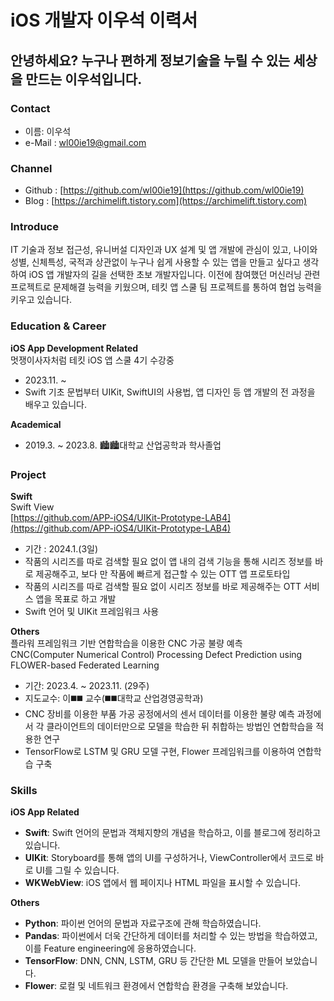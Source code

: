 # iOS 개발자 이우석 이력서

## 안녕하세요? 누구나 편하게 정보기술을 누릴 수 있는 세상을 만드는 이우석입니다.

### Contact
- 이름: 이우석
- e-Mail : wl00ie19@gmail.com

### Channel
- Github : [https://github.com/wl00ie19](https://github.com/wl00ie19)
- Blog : [https://archimelift.tistory.com](https://archimelift.tistory.com)

### Introduce
IT 기술과 정보 접근성, 유니버설 디자인과 UX 설계 및 앱 개발에 관심이 있고, 나이와 성별, 신체특성, 국적과 상관없이 누구나 쉽게 사용할 수 있는 앱을 만들고 싶다고 생각하여 iOS 앱 개발자의 길을 선택한 초보 개발자입니다. 이전에 참여했던 머신러닝 관련 프로젝트로 문제해결 능력을 키웠으며, 테킷 앱 스쿨 팀 프로젝트를 통하여 협업 능력을 키우고 있습니다.  


### Education &  Career
**iOS App Development Related**<br>
멋쟁이사자처럼 테킷 iOS 앱 스쿨 4기 수강중
- 2023.11. ~
- Swift 기초 문법부터 UIKit, SwiftUI의 사용법, 앱 디자인 등 앱 개발의 전 과정을 배우고 있습니다.

**Academical**
- 2019.3. ~ 2023.8. 🏙️🏙️대학교 산업공학과 학사졸업

### Project
**Swift**<br>
Swift View<br>
[https://github.com/APP-iOS4/UIKit-Prototype-LAB4](https://github.com/APP-iOS4/UIKit-Prototype-LAB4)
- 기간 : 2024.1.(3일)
- 작품의 시리즈를 따로 검색할 필요 없이 앱 내의 검색 기능을 통해 시리즈 정보를 바로 제공해주고, 보다 만 작품에 빠르게 접근할 수 있는 OTT 앱 프로토타입
- 작품의 시리즈를 따로 검색할 필요 없이 시리즈 정보를 바로 제공해주는 OTT 서비스 앱을 목표로 하고 개발
- Swift 언어 및 UIKit 프레임워크 사용

**Others**<br>
플라워 프레임워크 기반 연합학습을 이용한 CNC 가공 불량 예측<br>
CNC(Computer Numerical Control) Processing Defect Prediction using FLOWER-based Federated Learning
- 기간: 2023.4. ~ 2023.11. (29주)
- 지도교수: 이◼️◼️ 교수(◼️◼️대학교 산업경영공학과)
- CNC 장비를 이용한 부품 가공 공정에서의 센서 데이터를 이용한 불량 예측 과정에서 각 클라이언트의 데이터만으로 모델을 학습한 뒤 취합하는 방법인 연합학습을 적용한 연구
- TensorFlow로 LSTM 및 GRU 모델 구현, Flower 프레임워크를 이용하여 연합학습 구축

###  Skills <br>
**iOS App Related**<br>
- **Swift**: Swift 언어의 문법과 객체지향의 개념을 학습하고, 이를 블로그에 정리하고 있습니다.<br>
- **UIKit**: Storyboard를 통해 앱의 UI를 구성하거나, ViewController에서 코드로 바로 UI를 그릴 수 있습니다.<br>
- **WKWebView**: iOS 앱에서 웹 페이지나 HTML 파일을 표시할 수 있습니다.<br>

**Others**<br>
- **Python**: 파이썬 언어의 문법과 자료구조에 관해 학습하였습니다.<br>
- **Pandas**: 파이썬에서 더욱 간단하게 데이터를 처리할 수 있는 방법을 학습하였고, 이를 Feature engineering에 응용하였습니다.<br>
- **TensorFlow**: DNN, CNN, LSTM, GRU 등 간단한 ML 모델을 만들어 보았습니다.<br>
- **Flower**: 로컬 및 네트워크 환경에서 연합학습 환경을 구축해 보았습니다.<br>
